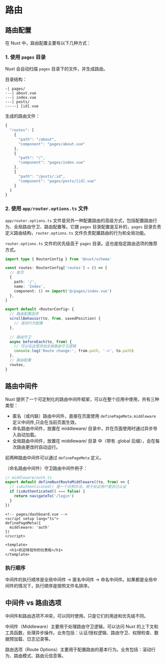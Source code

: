 # 路由

## 路由配置

在 Nuxt 中，路由配置主要有以下几种方式：

### 1. 使用 `pages` 目录

Nuxt 会自动扫描 `pages` 目录下的文件，并生成路由。

目录结构：

```
-| pages/
---| about.vue
---| index.vue
---| posts/
-----| [id].vue
```

生成的路由文件：
```typescript
{
  "routes": [
    {
      "path": "/about",
      "component": "pages/about.vue"
    },
    {
      "path": "/",
      "component": "pages/index.vue"
    },
    {
      "path": "/posts/:id",
      "component": "pages/posts/[id].vue"
    }
  ]
}

```

### 2. 使用 `app/router.options.ts` 文件

`app/router.options.ts` 文件是另外一种配置路由的高级方式，包括配置路由行为、全局路由守卫、路由配置等。它跟 `pages` 目录配置是互补的，`pages` 目录负责定义路由结构，`router.options.ts` 文件负责配置路由的行为和全局功能。

`router.options.ts` 文件的优先级高于 `pages` 目录。这也是指定路由选项的推荐方式。

```typescript
import type { RouterConfig } from '@nuxt/schema'

const routes: RouterConfig['routes'] = () => [
  // 首页
  {
    path: '/',
    name: 'Index',
    component: () => import('@/pages/index.vue')
  },
]

export default <RouterConfig> {
  // 路由配置选项
  scrollBehavior(to, from, savedPosition) {
    // 滚动行为配置
  },
  
  // 路由守卫
  async beforeEach(to, from) {
    // 可以在这里添加全局路由守卫逻辑
    console.log('Route change:', from.path, '->', to.path)
  },
  // 路由配置
  routes,
}
```

## 路由中间件

Nuxt 提供了一个可定制化的路由中间件框架，可以在整个应用中使用，共有三种类型：

- 匿名（或内联）路由中间件，直接在页面使用 `definePageMeta.middleware` 定义中间件,只会在当前页面生效。
- 命名路由中间件，放置在 middleware/ 目录中，并在页面使用时通过异步导入自动加载。
- 全局路由中间件，放置在 middleware/ 目录 中（带有 .global 后缀），会在每次路由更改时自动运行。

前两种路由中间件可以通过 `definePageMeta` 定义。

（命名路由中间件）守卫路由中间件例子：

```typescript
// middleware/auth.ts
export default defineNuxtRouteMiddleware((to, from) => {
  // isAuthenticated() 是一个示例方法，用于验证用户是否已认证
  if (isAuthenticated() === false) {
    return navigateTo('/login')
  }
})
```

```vue
<!-- pages/dashboard.vue -->
<script setup lang="ts">
definePageMeta({
  middleware: 'auth'
})
</script>

<template>
  <h1>欢迎体验你的仪表板</h1>
</template>
```

### 执行顺序

中间件的执行顺序是全局中间件 -> 匿名中间件  -> 命名中间件。如果都是全局中间件的情况下，执行顺序是按照文件名排序。

## 中间件 vs 路由选项

中间件和路由选项不冲突，可以同时使用。只是它们的用途和优先级不同。

中间件（Middleware）主要用于处理路由守卫逻辑，可以访问 Nuxt 的上下文和工具函数，处理异步操作。业务包括：认证/授权逻辑、路由守卫、权限检查、数据预加载、日志记录等。

路由选项（Route Options）主要用于配置路由的基本行为。业务包括：滚动行为、路由模式、路由元信息等。
